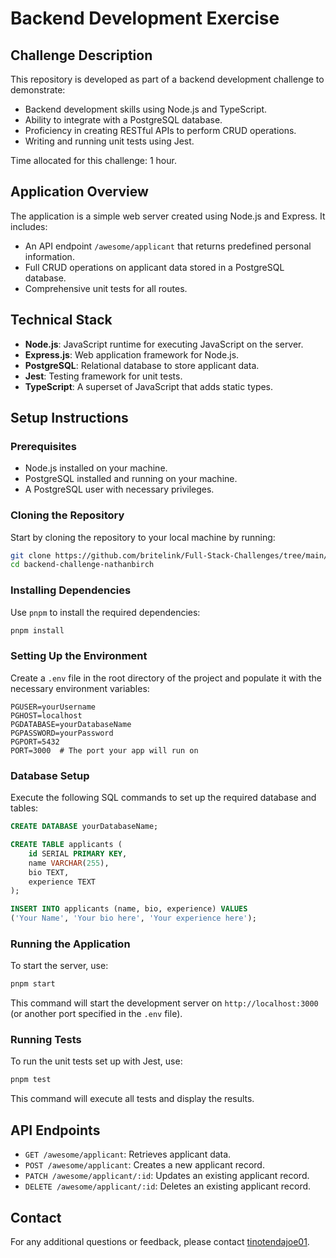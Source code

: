 # Backend Development Exercise

## Challenge Description

This repository is developed as part of a backend development challenge to demonstrate:

- Backend development skills using Node.js and TypeScript.
- Ability to integrate with a PostgreSQL database.
- Proficiency in creating RESTful APIs to perform CRUD operations.
- Writing and running unit tests using Jest.

Time allocated for this challenge: 1 hour.

## Application Overview

The application is a simple web server created using Node.js and Express. It includes:

- An API endpoint `/awesome/applicant` that returns predefined personal information.
- Full CRUD operations on applicant data stored in a PostgreSQL database.
- Comprehensive unit tests for all routes.

## Technical Stack

- **Node.js**: JavaScript runtime for executing JavaScript on the server.
- **Express.js**: Web application framework for Node.js.
- **PostgreSQL**: Relational database to store applicant data.
- **Jest**: Testing framework for unit tests.
- **TypeScript**: A superset of JavaScript that adds static types.

## Setup Instructions

### Prerequisites

- Node.js installed on your machine.
- PostgreSQL installed and running on your machine.
- A PostgreSQL user with necessary privileges.

### Cloning the Repository

Start by cloning the repository to your local machine by running:

```bash
git clone https://github.com/britelink/Full-Stack-Challenges/tree/main/backend-challenge-nathanbirch
cd backend-challenge-nathanbirch
```

### Installing Dependencies

Use `pnpm` to install the required dependencies:

```bash
pnpm install
```

### Setting Up the Environment

Create a `.env` file in the root directory of the project and populate it with the necessary environment variables:

```plaintext
PGUSER=yourUsername
PGHOST=localhost
PGDATABASE=yourDatabaseName
PGPASSWORD=yourPassword
PGPORT=5432
PORT=3000  # The port your app will run on
```

### Database Setup

Execute the following SQL commands to set up the required database and tables:

```sql
CREATE DATABASE yourDatabaseName;

CREATE TABLE applicants (
    id SERIAL PRIMARY KEY,
    name VARCHAR(255),
    bio TEXT,
    experience TEXT
);

INSERT INTO applicants (name, bio, experience) VALUES
('Your Name', 'Your bio here', 'Your experience here');
```

### Running the Application

To start the server, use:

```bash
pnpm start
```

This command will start the development server on `http://localhost:3000` (or another port specified in the `.env` file).

### Running Tests

To run the unit tests set up with Jest, use:

```bash
pnpm test
```

This command will execute all tests and display the results.

## API Endpoints

- `GET /awesome/applicant`: Retrieves applicant data.
- `POST /awesome/applicant`: Creates a new applicant record.
- `PATCH /awesome/applicant/:id`: Updates an existing applicant record.
- `DELETE /awesome/applicant/:id`: Deletes an existing applicant record.

## Contact

For any additional questions or feedback, please contact [tinotendajoe01](x.com/tinotendajoe01).
